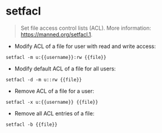 # setfacl

> Set file access control lists (ACL).
> More information: <https://manned.org/setfacl.1>.

- Modify ACL of a file for user with read and write access:

`setfacl -m u:{{username}}:rw {{file}}`

- Modify default ACL of a file for all users:

`setfacl -d -m u::rw {{file}}`

- Remove ACL of a file for a user:

`setfacl -x u:{{username}} {{file}}`

- Remove all ACL entries of a file:

`setfacl -b {{file}}`
